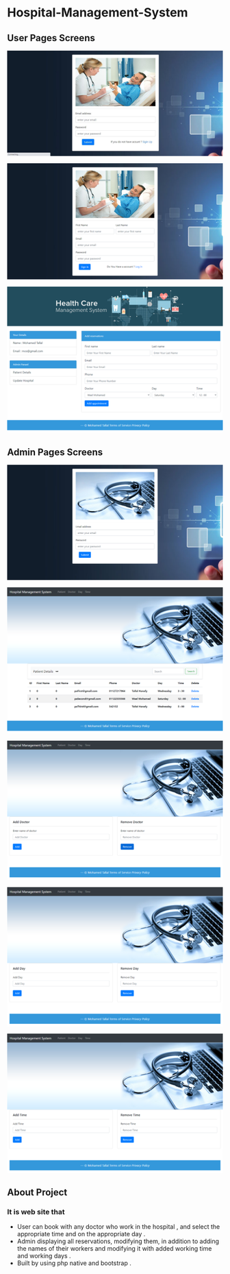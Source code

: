
# Hospital-Management-System

## User Pages Screens 

<p align="center"><img src="Demo/LoginPage.JPG"></p>
<p align="center"><img src="Demo/SingupPage.png"></p>
<p align="center"><img src="Demo/Home.png"></p>

## Admin Pages Screens 

<p align="center"><img src="Demo/adminLoginPage.png"></p>
<p align="center"><img src="Demo/patient.png"></p>
<p align="center"><img src="Demo/doctor.png"></p>
<p align="center"><img src="Demo/day.png"></p>
<p align="center"><img src="Demo/time.png"></p>

## About Project

### It is web site that
* User can book with any doctor who work in the hospital , and select the appropriate time and on the appropriate day . 
* Admin displaying all reservations, modifying them, in addition to adding the names of their workers and modifying it with added working time and working days . 
* Built by using php native and bootstrap .




